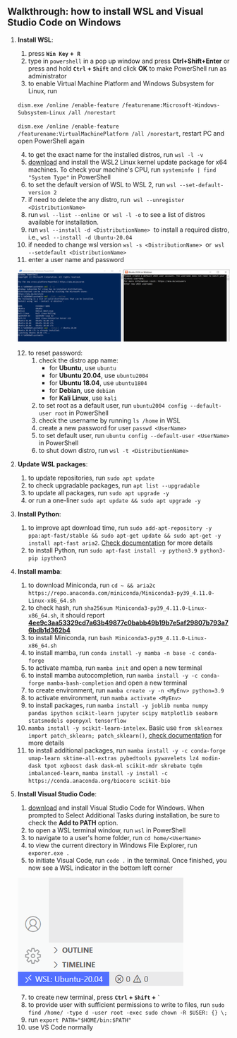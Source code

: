 ## Walkthrough: how to install WSL and Visual Studio Code on Windows

1. **Install WSL**:
	1. press **`Win Key` +` R`**
	2. type in `powershell` in a pop up window and press **Ctrl+Shift+Enter** or press and hold **`Ctrl` + `Shift`** and click **OK** to make PowerShell run as administrator
	3. to enable Virtual Machine Platform and Windows Subsystem for Linux, run 
	
	`dism.exe /online /enable-feature /featurename:Microsoft-Windows-Subsystem-Linux /all /norestart`
	
	`dism.exe /online /enable-feature /featurename:VirtualMachinePlatform /all /norestart`, restart PC and open PowerShell again

	4. to get the exact name for the installed distros, run `wsl -l -v`
	5. [download](https://wslstorestorage.blob.core.windows.net/wslblob/wsl_update_x64.msi) and install the WSL2 Linux kernel update package for x64 machines. To check your machine's CPU, run `systeminfo | find "System Type"` in PowerShell
	6. to set the default version of WSL to WSL 2, run `wsl --set-default-version 2`
	7. if need to delete the any distro, run  `wsl --unregister <DistributionName>`
	8. run `wsl --list --online`  or  `wsl -l -o` to see a list of distros available for installation.
	9. run `wsl --install -d <DistributionName>`  to install a required distro, i.e., `wsl --install -d Ubuntu-20.04`
	10. if needed to change wsl version `wsl -s <DistributionName>`  or  `wsl --setdefault <DistributionName>`
	11. enter a user name and password
	
	![image](./img/PowerShell.png)
	
	12. to reset password:
		1. check the distro app name:
			* for **Ubuntu**, use `ubuntu`
			* for **Ubuntu 20.04**, use `ubuntu2004`
			* for **Ubuntu 18.04**, use `ubuntu1804`
			* for **Debian**, use `debian`
			* for **Kali Linux**, use `kali`
		2. to set root as a default user, run `ubuntu2004 config --default-user root` in PowerShell
		3. check the username by running `ls /home` in WSL
		4. create a new password for user `passwd <UserName>`
		5. to set default user, run `ubuntu config --default-user <UserName>` in PowerShell
		6. to shut down distro, run `wsl -t <DistributionName>` 
		
2. **Update WSL packages**:
	1. to update repositories, run `sudo apt update`
	2. to check upgradable packages, run `apt list --upgradable`
	3. to update all packages, run `sudo apt upgrade -y`
	4. or run a one-liner `sudo apt update && sudo apt upgrade -y`
	
3. **Install Python**:
	1. to improve apt download time, run `sudo add-apt-repository -y ppa:apt-fast/stable && sudo apt-get update && sudo apt-get -y install apt-fast aria2`. [Check documentation](https://github.com/ilikenwf/apt-fast) for more details
	2. to install Python, run `sudo apt-fast install -y python3.9 python3-pip ipython3`

4. **Install mamba**:
	1. to download Miniconda, run `cd ~ && aria2c https://repo.anaconda.com/miniconda/Miniconda3-py39_4.11.0-Linux-x86_64.sh`
	2. to check hash, run `sha256sum Miniconda3-py39_4.11.0-Linux-x86_64.sh`, it should report [**4ee9c3aa53329cd7a63b49877c0babb49b19b7e5af29807b793a76bdb1d362b4**](https://docs.conda.io/en/latest/miniconda.html)
	3. to install Miniconda, run `bash Miniconda3-py39_4.11.0-Linux-x86_64.sh`
	4. to install mamba, run `conda install -y mamba -n base -c conda-forge`
	5. to activate mamba, run `mamba init` and open a new terminal
	6. to install mamba autocompletion, run `mamba install -y -c conda-forge mamba-bash-completion` and open a new terminal
	7. to create environment, run `mamba create -y -n <MyEnv> python=3.9`
	8. to activate environment, run `mamba activate <MyEnv>`
	9. to install packages, run `mamba install -y joblib numba numpy pandas ipython scikit-learn jupyter scipy matplotlib seaborn statsmodels openpyxl tensorflow`
	10. `mamba install -y scikit-learn-intelex`. Basic use `from sklearnex import patch_sklearn; patch_sklearn()`, [check documentation](https://intel.github.io/scikit-learn-intelex) for more details
	11. to install additional packages, run `mamba install -y -c conda-forge umap-learn sktime-all-extras pybedtools pywavelets lz4 modin-dask tpot xgboost dask dask-ml scikit-mdr skrebate tqdm imbalanced-learn`,  `mamba install -y install -c https://conda.anaconda.org/biocore scikit-bio`

5. **Install Visual Studio Code**:
	1. [download](https://code.visualstudio.com/sha/download?build=stable&os=win32-x64-user) and install Visual Studio Code for Windows. When prompted to Select Additional Tasks during installation, be sure to check the **Add to PATH** option.
	2. to open a WSL terminal window, run `wsl` in PowerShell
	3. to navigate to a user's home folder, run `cd home/<UserName>`
	4. to view the current directory in Windows File Explorer, run `exporer.exe .`
	5. to initiate Visual Code, run `code .` in the terminal. Once finished, you now see a WSL indicator in the bottom left corner
	
	![image](./img/WSL_VS_Code.png)
	
	7. to create new terminal, press **`Ctrl` + `Shift` + `` ` ``**
	8. to provide user with sufficient permissions to write to files, run `sudo find /home/ -type d -user root -exec sudo chown -R $USER: {} \;`
	9. run `export PATH="$HOME/bin:$PATH"`
	10. use VS Code normally
